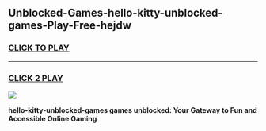
## Unblocked-Games-hello-kitty-unblocked-games-Play-Free-hejdw
<h3>
<a href="https://premium76.site?title=hello-kitty-unblocked-games&ref=18A">CLICK TO PLAY</a></h3>
<hr>

<h3>
<a href="https://premium76.site?title=hello-kitty-unblocked-games&ref=18A">CLICK 2 PLAY</a>
  
</h3>

<a href="https://premium76.site?title=hello-kitty-unblocked-games&ref=18A"><img src="https://clearcache.store/games.png"></a>


**hello-kitty-unblocked-games games unblocked: Your Gateway to Fun and Accessible Online Gaming**
